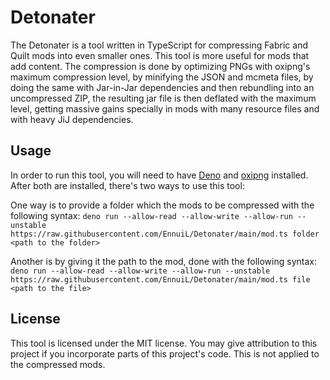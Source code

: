 # Detonater

The Detonater is a tool written in TypeScript for compressing Fabric and Quilt mods into even smaller ones. This tool is more useful for mods that add content. The compression is done by optimizing PNGs with oxipng's maximum compression level, by minifying the JSON and mcmeta files, by doing the same with Jar-in-Jar dependencies and then rebundling into an uncompressed ZIP, the resulting jar file is then deflated with the maximum level, getting massive gains specially in mods with many resource files and with heavy JiJ dependencies.

## Usage

In order to run this tool, you will need to have [Deno](https://deno.land/) and [oxipng](https://github.com/shssoichiro/oxipng) installed. After both are installed, there's two ways to use this tool:

One way is to provide a folder which the mods to be compressed with the following syntax:
`deno run --allow-read --allow-write --allow-run --unstable https://raw.githubusercontent.com/EnnuiL/Detonater/main/mod.ts folder <path to the folder>`

Another is by giving it the path to the mod, done with the following syntax:
`deno run --allow-read --allow-write --allow-run --unstable https://raw.githubusercontent.com/EnnuiL/Detonater/main/mod.ts file <path to the file>`

## License

This tool is licensed under the MIT license. You may give attribution to this project if you incorporate parts of this project's code. This is not applied to the compressed mods.
